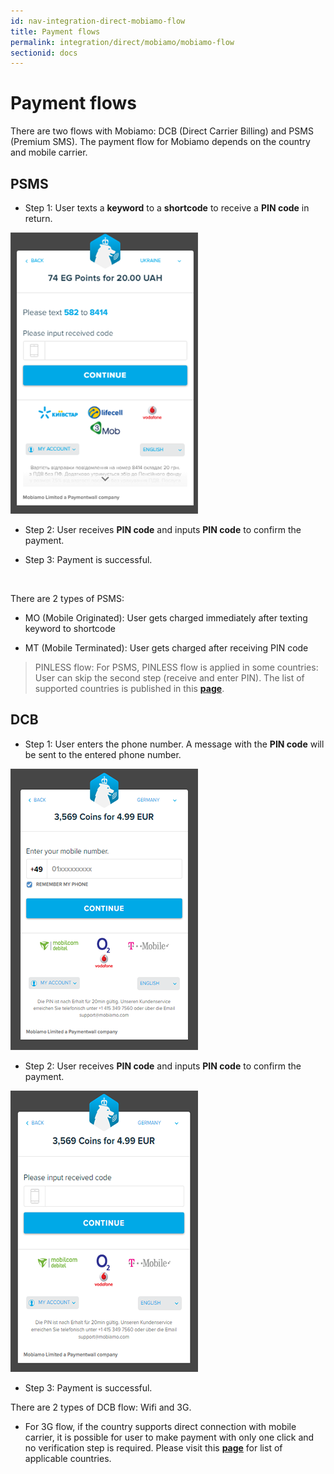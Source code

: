 ```yaml
---
id: nav-integration-direct-mobiamo-flow
title: Payment flows
permalink: integration/direct/mobiamo/mobiamo-flow
sectionid: docs
---
```


# Payment flows

There are two flows with Mobiamo: DCB (Direct Carrier Billing) and PSMS (Premium SMS). The payment flow for Mobiamo depends on the country and mobile carrier. 

## PSMS

* Step 1: User texts a **keyword** to a **shortcode** to receive a **PIN code** in return.

<div class="docs-img">
	<img src="/textures/pic/integration/direct/mobiamo/psms.png">
</div>

* Step 2: User receives **PIN code** and inputs **PIN code** to confirm the payment.

* Step 3: Payment is successful.

<br>

There are 2 types of PSMS: 

* MO (Mobile Originated): User gets charged immediately after texting keyword to shortcode

* MT (Mobile Terminated): User gets charged after receiving PIN code 

>PINLESS flow: For PSMS, PINLESS flow is applied in some countries: User can skip the second step (receive and enter PIN). The list of supported countries is published in this **[page]()**.

## DCB

* Step 1: User enters the phone number. A message with the **PIN code** will be sent to the entered phone number.

<div class="docs-img">
	<img src="/textures/pic/integration/direct/mobiamo/dcb1.png">
</div>

* Step 2: User receives **PIN code** and inputs **PIN code** to confirm the payment.

<div class="docs-img">
	<img src="/textures/pic/integration/direct/mobiamo/dcb2.png">
</div>

* Step 3: Payment is successful.

There are 2 types of DCB flow: Wifi and 3G. 

* For 3G flow, if the country supports direct connection with mobile carrier, it is possible for user to make payment with only one click and no verification step is required. Please visit this **[page]()** for list of applicable countries.